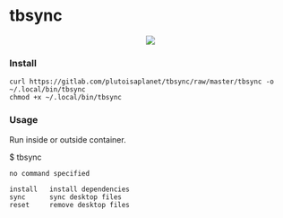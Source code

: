 # tbsync

<div align="center">
<img src="https://i.imgur.com/m43YuoQ.jpg"/>
</div>

### Install

```shell
curl https://gitlab.com/plutoisaplanet/tbsync/raw/master/tbsync -o ~/.local/bin/tbsync
chmod +x ~/.local/bin/tbsync
```

### Usage
Run inside or outside container.

$ tbsync
```shell
no command specified

install   install dependencies
sync      sync desktop files
reset     remove desktop files
```
